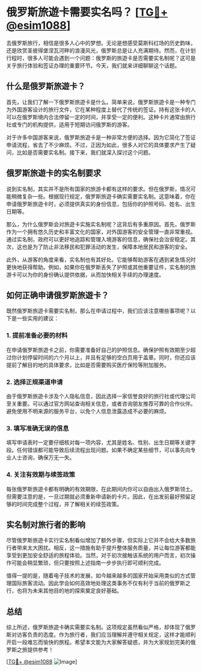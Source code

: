 # 俄罗斯旅遊卡需要实名吗？ [[TG💪+ @esim1088](https://t.me/s/esim1088)]

去俄罗斯旅行，相信是很多人心中的梦想。无论是想感受莫斯科红场的历史韵味，还是欣赏圣彼得堡涅瓦河畔的浪漫风光，俄罗斯总是让人充满期待。然而，在计划行程时，很多人可能会遇到一个问题：俄罗斯的旅遊卡是否需要实名制呢？这可是关乎旅行体验和签证办理的重要环节。今天，我们就来详细聊聊这个话题。

## 什么是俄罗斯旅遊卡？

首先，让我们了解一下俄罗斯旅遊卡是什么。简单来说，俄罗斯旅遊卡是一种专门为外国游客设计的旅行文件，它在某种程度上替代了传统的签证。持有这张卡的人可以在俄罗斯境内合法停留一定的时间，并享受一定的便利。这种卡片通常由旅行社或专门的机构提供，适用于短期访问俄罗斯的游客。

对于许多中国游客来说，俄罗斯旅遊卡是一种非常方便的选择。因为它简化了签证申请流程，省去了不少麻烦。不过，正因为如此，很多人对它的具体要求产生了疑问，比如是否需要实名制。接下来，我们就深入探讨这个问题。

## 俄罗斯旅遊卡的实名制要求

说到实名制，其实并不是所有国家的旅游卡都有这样的要求。但在俄罗斯，情况可能稍微复杂一些。根据现行规定，俄罗斯旅遊卡确实需要实名制。这意味着，你在申请俄罗斯旅遊卡时，必须提供真实的身份信息，包括你的护照号码、姓名、出生日期等。

那么，为什么俄罗斯会对旅遊卡实施实名制呢？这背后有多重原因。首先，俄罗斯作为一个拥有悠久历史和丰富文化的国家，对外国游客的安全管理一直非常重视。通过实名制，政府可以更好地追踪和管理入境游客的信息，确保社会治安稳定。其次，这也是为了防止非法移民和犯罪活动的发生，保障本地居民和游客的安全。

此外，从游客的角度来看，实名制也有其好处。它能够帮助游客在遇到紧急情况时更快地获得帮助。例如，如果你在俄罗斯丢失了护照或其他重要证件，实名制的旅游卡可以为你的身份确认提供依据，从而加快相关手续的办理速度。

## 如何正确申请俄罗斯旅遊卡？

既然俄罗斯旅遊卡需要实名制，那么在申请过程中，我们应该注意哪些事项呢？以下是一些实用的建议：

### 1. 提前准备必要的材料

在申请俄罗斯旅遊卡之前，你需要准备好自己的护照信息。确保护照有效期至少超过你计划停留时间的六个月以上，并且有足够的空白页用于盖章。同时，你还应该提前了解目的地的具体要求，比如是否需要购买医疗保险等附加服务。

### 2. 选择正规渠道申请

由于俄罗斯旅遊卡涉及个人隐私信息，因此选择一家信誉良好的旅行社或代理公司至关重要。可以通过官方网站查询相关信息，或者咨询朋友推荐可靠的合作伙伴。避免使用不明来源的服务平台，以免个人信息泄露造成不必要的麻烦。

### 3. 填写准确无误的信息

填写申请表时一定要仔细核对每一项内容，尤其是姓名、性别、出生日期等关键字段。任何错误都可能导致后续流程出现问题。如果不确定某些细节，可以事先向专业人士咨询，确保万无一失。

### 4. 关注有效期与续签政策

每张俄罗斯旅遊卡都有明确的有效期限，在此期间内你可以自由出入俄罗斯领土。但需要注意的是，一旦过期就必须重新申请新的卡片。因此，在出发前最好预留足够的时间完成整个过程，并了解相关的续签政策。

## 实名制对旅行者的影响

尽管俄罗斯旅遊卡实行实名制看似增加了额外步骤，但实际上它并不会给大多数旅行者带来太大困扰。相反，这一措施有助于提升整体服务质量，并让每位游客都能享受到更加安全舒适的旅程体验。当然，对于初次接触该系统的用户而言，初次操作可能会稍显繁琐，但只要按照上述指南一步步执行即可顺利完成。

值得一提的是，随着电子技术的发展，如今越来越多的国家开始采用类似的方式管理国际旅客流动。因此学会如何高效地处理这类事务不仅有利于当前的俄罗斯之行，也将为未来其他目的地的探索奠定良好基础。

## 总结

综上所述，俄罗斯旅遊卡确实需要实名制。这项规定虽然看似严格，却体现了俄罗斯对访客负责的态度。作为旅行者，我们应当理解并遵守相关规定，这样才能顺利开启一段难忘而愉快的旅程。希望本文能为大家解答疑惑，并为大家规划完美的俄罗斯之旅提供参考！

[[TG💪+ @esim1088](https://t.me/s/esim1088) ![Image](https://i.postimg.cc/4NQfJmqS/Snipaste-2025-05-13-00-14-12.png)]